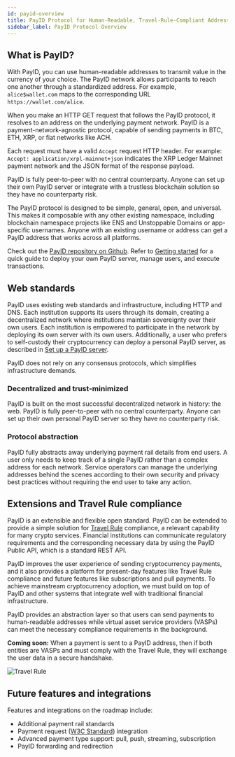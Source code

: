 ```yaml
---
id: payid-overview
title: PayID Protocol for Human-Readable, Travel-Rule-Compliant Addresses
sidebar_label: PayID Protocol Overview
---
```


## What is PayID?

With PayID, you can use human-readable addresses to transmit value in the currency of your choice. The PayID network allows participants to reach one another through a standardized address. For example, `alice$wallet.com` maps to the corresponding URL `https://wallet.com/alice`.

When you make an HTTP GET request that follows the PayID protocol, it resolves to an address on the underlying payment network. PayID is a payment-network-agnostic protocol, capable of sending payments in BTC, ETH, XRP, or fiat networks like ACH.

Each request must have a valid `Accept` request HTTP header. For example: `Accept: application/xrpl-mainnet+json` indicates the XRP Ledger Mainnet payment network and the JSON format of the response payload.

PayID is fully peer-to-peer with no central counterparty. Anyone can set up their own PayID server or integrate with a trustless blockchain solution so they have no counterparty risk.

The PayID protocol is designed to be simple, general, open, and universal. This makes it composable with any other existing namespace, including blockchain namespace projects like ENS and Unstoppable Domains or app-specific usernames.  Anyone with an existing username or address can get a PayID address that works across all platforms.  

Check out the [PayID repository on Github](https://github.com/xpring-eng/payid/). Refer to [Getting started](getting-started) for a quick guide to deploy your own PayID server, manage users, and execute transactions.

## Web standards
PayID uses existing web standards and infrastructure, including HTTP and DNS. Each institution supports its users through its domain, creating a decentralized network where institutions maintain sovereignty over their own users. Each institution is empowered to participate in the network by deploying its own server with its own users. Additionally, a user who prefers to self-custody their cryptocurrency can deploy a personal PayID server, as described in [Set up a PayID server](#set-up-a-payid-server).

PayID does not rely on any consensus protocols, which simplifies infrastructure demands.

### Decentralized and trust-minimized
PayID is built on the most successful decentralized network in history: the web. PayID is fully peer-to-peer with no central counterparty. Anyone can set up their own personal PayID server so they have no counterparty risk.

### Protocol abstraction
PayID fully abstracts away underlying payment rail details from end users. A user only needs to keep track of a single PayID rather than a complex address for each network. Service operators can manage the underlying addresses behind the scenes according to their own security and privacy best practices without requiring the end user to take any action.

## Extensions and Travel Rule compliance

PayID is an extensible and flexible open standard. PayID can be extended to provide a simple solution for [Travel Rule](https://www.fatf-gafi.org/media/fatf/documents/recommendations/RBA-VA-VASPs.pdf) compliance, a relevant capability for many crypto services. Financial institutions can communicate regulatory requirements and the corresponding necessary data by using the PayID Public API, which is a standard REST API.

PayID improves the user experience of sending cryptocurrency payments, and it also provides a platform for present-day features like Travel Rule compliance and future features like subscriptions and pull payments. To achieve mainstream cryptocurrency adoption, we must build on top of PayID and other systems that integrate well with traditional financial infrastructure.

PayID provides an abstraction layer so that users can send payments to human-readable addresses while virtual asset service providers (VASPs) can meet the necessary compliance requirements in the background.

**Coming soon:** When a payment is sent to a PayID address, then if both entities are VASPs and must comply with the Travel Rule, they will exchange the user data in a secure handshake.

![Travel Rule](/img/travel_rule.png)

## Future features and integrations
Features and integrations on the roadmap include:

* Additional payment rail standards
* Payment request ([W3C Standard](https://www.w3.org/TR/payment-request/)) integration
* Advanced payment type support: pull, push, streaming, subscription
* PayID forwarding and redirection
